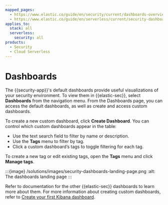 ```yaml
---
mapped_pages:
  - https://www.elastic.co/guide/en/security/current/dashboards-overview.html
  - https://www.elastic.co/guide/en/serverless/current/security-dashboards-overview.html
applies_to:
  stack: all
  serverless:
    security: all
products:
  - Security
  - Cloud Serverless
---
```


# Dashboards

The {{security-app}}'s default dashboards provide useful visualizations of your security environment. To view them in {{elastic-sec}}, select **Dashboards** from the navigation menu. From the Dashboards page, you can access the default dashboards, as well as create and access custom dashboards.

To create a new custom dashboard, click **Create Dashboard**. You can control which custom dashboards appear in the table:

* Use the text search field to filter by name or description.
* Use the **Tags** menu to filter by tag.
* Click a custom dashboard’s tags to toggle filtering for each tag.

To create a new tag or edit existing tags, open the **Tags** menu and click **Manage tags**.

:::{image} /solutions/images/security-dashboards-landing-page.png
:alt: The dashboards landing page
:::

Refer to documentation for the other {{elastic-sec}} dashboards to learn more about them. For more information about creating custom dashboards, refer to [Create your first Kibana dashboard](/explore-analyze/dashboards/create-dashboard-of-panels-with-web-server-data.md).
